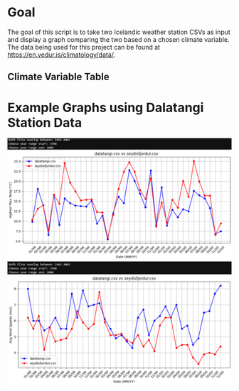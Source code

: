 # Goal
The goal of this script is to take two Icelandic weather station CSVs as input and display a graph comparing the two based on a chosen climate variable. The data being used for this project can be found at https://en.vedur.is/climatology/data/. 

## Climate Variable Table

# Example Graphs using Dalatangi Station Data
![Graph1](graph1.png)
![Graph2](graph2.png)
